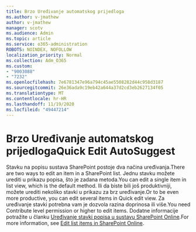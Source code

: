 ```yaml
---
title: Brzo Uređivanje automatskog prijedloga
ms.author: v-jmathew
author: v-jmathew
manager: scotv
ms.audience: Admin
ms.topic: article
ms.service: o365-administration
ROBOTS: NOINDEX, NOFOLLOW
localization_priority: Normal
ms.collection: Adm_O365
ms.custom:
- "9003088"
- "7232"
ms.openlocfilehash: 7e6781347e96a794c45ae5508282d44c958d3187
ms.sourcegitcommit: 26e36ada9c19eb42a644a37d2cd3eb2627134f05
ms.translationtype: MT
ms.contentlocale: hr-HR
ms.lasthandoff: 11/19/2020
ms.locfileid: "49447214"
---
```

# <a name="quick-edit-autosuggest"></a><span data-ttu-id="b002b-102">Brzo Uređivanje automatskog prijedloga</span><span class="sxs-lookup"><span data-stu-id="b002b-102">Quick Edit AutoSuggest</span></span>

<span data-ttu-id="b002b-103">Stavku na popisu sustava SharePoint postoje dva načina uređivanja.</span><span class="sxs-lookup"><span data-stu-id="b002b-103">There are two ways to edit an item in a SharePoint list.</span></span> <span data-ttu-id="b002b-104">Jednu stavku možete urediti u prikazu popisa, što je zadana metoda.</span><span class="sxs-lookup"><span data-stu-id="b002b-104">You can edit a single item in list view, which is the default method.</span></span> <span data-ttu-id="b002b-105">Ili da biste bili još produktivniji, možete urediti nekoliko stavki u prikazu za brz uređivanje.</span><span class="sxs-lookup"><span data-stu-id="b002b-105">Or to be even more productive, you can edit several items in Quick edit view.</span></span> <span data-ttu-id="b002b-106">Za uređivanje stavki potrebna vam je dozvola razina doprinosa ili više.</span><span class="sxs-lookup"><span data-stu-id="b002b-106">You need Contribute level permission or higher to edit items.</span></span> <span data-ttu-id="b002b-107">Dodatne informacije potražite u članku [Uređivanje stavki popisa u sustavu SharePoint Online](https://support.microsoft.com/office/dac1a1c3-a80b-4082-ba57-715cf613d0f7).</span><span class="sxs-lookup"><span data-stu-id="b002b-107">For more information, see [Edit list items in SharePoint Online](https://support.microsoft.com/office/dac1a1c3-a80b-4082-ba57-715cf613d0f7).</span></span>
